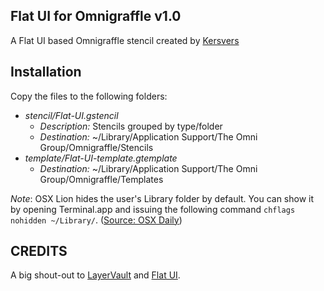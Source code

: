 Flat UI for Omnigraffle v1.0
------------
A Flat UI based Omnigraffle stencil created by [Kersvers](http://krsvrs.nl)

Installation
------------
Copy the files to the following folders: 

* *stencil/Flat-UI.gstencil*
  * _Description:_ Stencils grouped by type/folder
  * _Destination:_ ~/Library/Application Support/The Omni Group/Omnigraffle/Stencils
* *template/Flat-UI-template.gtemplate*
  * _Destination:_ ~/Library/Application Support/The Omni Group/Omnigraffle/Templates

*Note*: OSX Lion hides the user's Library folder by default. You can show it by opening Terminal.app and issuing the following command `chflags nohidden ~/Library/`. ([Source: OSX Daily](http://osxdaily.com/2011/07/22/access-user-library-folder-in-os-x-lion/))

CREDITS
-------
A big shout-out to [LayerVault](http://layervault.com) and [Flat UI](http://designmodo.github.com/Flat-UI/).
